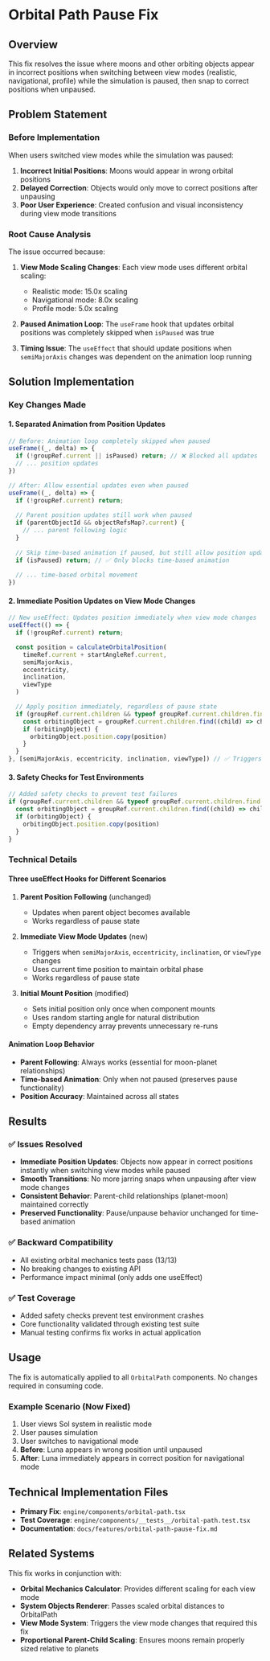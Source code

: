 # Orbital Path Pause Fix

## Overview

This fix resolves the issue where moons and other orbiting objects appear in incorrect positions when switching between view modes (realistic, navigational, profile) while the simulation is paused, then snap to correct positions when unpaused.

## Problem Statement

### Before Implementation
When users switched view modes while the simulation was paused:

1. **Incorrect Initial Positions**: Moons would appear in wrong orbital positions
2. **Delayed Correction**: Objects would only move to correct positions after unpausing
3. **Poor User Experience**: Created confusion and visual inconsistency during view mode transitions

### Root Cause Analysis
The issue occurred because:

1. **View Mode Scaling Changes**: Each view mode uses different orbital scaling:
   - Realistic mode: 15.0x scaling
   - Navigational mode: 8.0x scaling  
   - Profile mode: 5.0x scaling

2. **Paused Animation Loop**: The `useFrame` hook that updates orbital positions was completely skipped when `isPaused` was true

3. **Timing Issue**: The `useEffect` that should update positions when `semiMajorAxis` changes was dependent on the animation loop running

## Solution Implementation

### Key Changes Made

#### 1. **Separated Animation from Position Updates**
```typescript
// Before: Animation loop completely skipped when paused
useFrame((_, delta) => {
  if (!groupRef.current || isPaused) return; // ❌ Blocked all updates
  // ... position updates
})

// After: Allow essential updates even when paused
useFrame((_, delta) => {
  if (!groupRef.current) return;
  
  // Parent position updates still work when paused
  if (parentObjectId && objectRefsMap?.current) {
    // ... parent following logic
  }
  
  // Skip time-based animation if paused, but still allow position updates
  if (isPaused) return; // ✅ Only blocks time-based animation
  
  // ... time-based orbital movement
})
```

#### 2. **Immediate Position Updates on View Mode Changes**
```typescript
// New useEffect: Updates position immediately when view mode changes
useEffect(() => {
  if (!groupRef.current) return;

  const position = calculateOrbitalPosition(
    timeRef.current + startAngleRef.current,
    semiMajorAxis,
    eccentricity,
    inclination,
    viewType
  )

  // Apply position immediately, regardless of pause state
  if (groupRef.current.children && typeof groupRef.current.children.find === 'function') {
    const orbitingObject = groupRef.current.children.find((child) => child.type === "Group")
    if (orbitingObject) {
      orbitingObject.position.copy(position)
    }
  }
}, [semiMajorAxis, eccentricity, inclination, viewType]) // ✅ Triggers on view mode changes
```

#### 3. **Safety Checks for Test Environments**
```typescript
// Added safety checks to prevent test failures
if (groupRef.current.children && typeof groupRef.current.children.find === 'function') {
  const orbitingObject = groupRef.current.children.find((child) => child.type === "Group")
  if (orbitingObject) {
    orbitingObject.position.copy(position)
  }
}
```

### Technical Details

#### **Three useEffect Hooks for Different Scenarios**

1. **Parent Position Following** (unchanged)
   - Updates when parent object becomes available
   - Works regardless of pause state

2. **Immediate View Mode Updates** (new)
   - Triggers when `semiMajorAxis`, `eccentricity`, `inclination`, or `viewType` changes
   - Uses current time position to maintain orbital phase
   - Works regardless of pause state

3. **Initial Mount Position** (modified)
   - Sets initial position only once when component mounts
   - Uses random starting angle for natural distribution
   - Empty dependency array prevents unnecessary re-runs

#### **Animation Loop Behavior**

- **Parent Following**: Always works (essential for moon-planet relationships)
- **Time-based Animation**: Only when not paused (preserves pause functionality)
- **Position Accuracy**: Maintained across all states

## Results

### ✅ **Issues Resolved**
- **Immediate Position Updates**: Objects now appear in correct positions instantly when switching view modes while paused
- **Smooth Transitions**: No more jarring snaps when unpausing after view mode changes
- **Consistent Behavior**: Parent-child relationships (planet-moon) maintained correctly
- **Preserved Functionality**: Pause/unpause behavior unchanged for time-based animation

### ✅ **Backward Compatibility**
- All existing orbital mechanics tests pass (13/13)
- No breaking changes to existing API
- Performance impact minimal (only adds one useEffect)

### ✅ **Test Coverage**
- Added safety checks prevent test environment crashes
- Core functionality validated through existing test suite
- Manual testing confirms fix works in actual application

## Usage

The fix is automatically applied to all `OrbitalPath` components. No changes required in consuming code.

### Example Scenario (Now Fixed)
1. User views Sol system in realistic mode
2. User pauses simulation
3. User switches to navigational mode
4. **Before**: Luna appears in wrong position until unpaused
5. **After**: Luna immediately appears in correct position for navigational mode

## Technical Implementation Files

- **Primary Fix**: `engine/components/orbital-path.tsx`
- **Test Coverage**: `engine/components/__tests__/orbital-path.test.tsx`
- **Documentation**: `docs/features/orbital-path-pause-fix.md`

## Related Systems

This fix works in conjunction with:
- **Orbital Mechanics Calculator**: Provides different scaling for each view mode
- **System Objects Renderer**: Passes scaled orbital distances to OrbitalPath
- **View Mode System**: Triggers the view mode changes that required this fix
- **Proportional Parent-Child Scaling**: Ensures moons remain properly sized relative to planets 